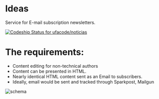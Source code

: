 # Ideas
Service for E-mail subscription newsletters.

[![Codeship Status for ufacode/noticias](https://codeship.com/projects/768c3580-4333-0134-a942-76986b1cab33/status?branch=master)](https://codeship.com/projects/168333)

# The requirements:
- Content editing for non-technical authors
- Content can be presented in HTML.
- Nearly identical HTML content sent as an Email to subscribers.
- Ideally, email would be sent and tracked through Sparkpost, Mailgun

![schema](https://trello-attachments.s3.amazonaws.com/57ac88773967968278d829da/925x636/933d79f4d968ed1e6681bd19733f16dd/noticias.png)
